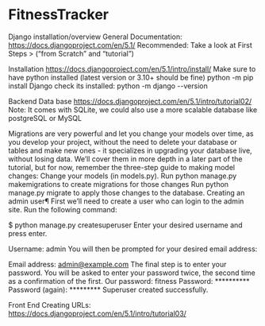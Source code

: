 # FitnessTracker

Django installation/overview
General Documentation:
https://docs.djangoproject.com/en/5.1/ 
Recommended: Take a look at First Steps > (“from Scratch” and “tutorial”)

Installation
https://docs.djangoproject.com/en/5.1/intro/install/ 
Make sure to have python installed (latest version or 3.10+ should be fine)
python -m pip install Django 
check its installed: python -m django --version


Backend
Data base https://docs.djangoproject.com/en/5.1/intro/tutorial02/ 
Note: It comes with SQLite, we could also use a more scalable database like postgreSQL or MySQL

Migrations are very powerful and let you change your models over time, as you develop your project, without the need to delete your database or tables and make new ones - it specializes in upgrading your database live, without losing data. We’ll cover them in more depth in a later part of the tutorial, but for now, remember the three-step guide to making model changes:
Change your models (in models.py).
Run python manage.py makemigrations to create migrations for those changes
Run python manage.py migrate to apply those changes to the database.
Creating an admin user¶
First we’ll need to create a user who can login to the admin site. Run the following command:

$ python manage.py createsuperuser
Enter your desired username and press enter.

Username: admin
You will then be prompted for your desired email address:

Email address: admin@example.com
The final step is to enter your password. You will be asked to enter your password twice, the second time as a confirmation of the first.
Our password: fitness
Password: **********
Password (again): *********
Superuser created successfully.

Front End 
Creating URLs: https://docs.djangoproject.com/en/5.1/intro/tutorial03/ 
